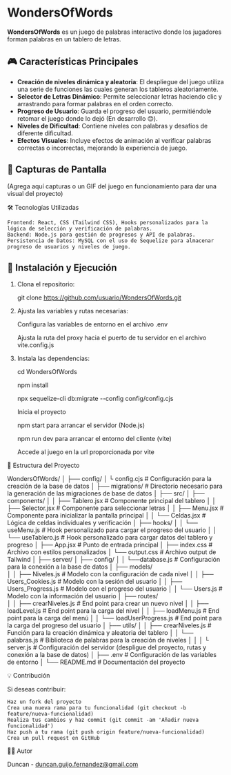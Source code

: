# WondersOfWords

**WondersOfWords** es un juego de palabras interactivo donde los jugadores forman palabras en un tablero de letras. 

## 🎮 Características Principales

- **Creación de niveles dinámica y aleatoria**: El despliegue del juego utiliza una serie de funciones las cuales generan los tableros aleatoriamente.
- **Selector de Letras Dinámico**: Permite seleccionar letras haciendo clic y arrastrando para formar palabras en el orden correcto.
- **Progreso de Usuario**: Guarda el progreso del usuario, permitiéndole retomar el juego donde lo dejó (En desarrollo 😊).
- **Niveles de Dificultad**: Contiene niveles con palabras y desafíos de diferente dificultad.
- **Efectos Visuales**: Incluye efectos de animación al verificar palabras correctas o incorrectas, mejorando la experiencia de juego.

## 📸 Capturas de Pantalla

(Agrega aquí capturas o un GIF del juego en funcionamiento para dar una visual del proyecto)

🛠 Tecnologías Utilizadas

    Frontend: React, CSS (Tailwind CSS), Hooks personalizados para la lógica de selección y verificación de palabras.
    Backend: Node.js para gestión de progresos y API de palabras.
    Persistencia de Datos: MySQL con el uso de Sequelize para almacenar progreso de usuarios y niveles de juego.


## 🚀 Instalación y Ejecución

1. Clona el repositorio:

   git clone https://github.com/usuario/WondersOfWords.git

2. Ajusta las variables y rutas necesarias:

   Configura las variables de entorno en el archivo .env

   Ajusta la ruta del proxy hacia el puerto de tu servidor en el archivo vite.config.js

2. Instala las dependencias:

    cd WondersOfWords

    npm install

    npx sequelize-cli db:migrate --config config/config.cjs

    Inicia el proyecto

    npm start para arrancar el servidor (Node.js)

    npm run dev para arrancar el entorno del cliente (vite)

    Accede al juego en la url proporcionada por vite

📂 Estructura del Proyecto

WondersOfWords/
│
├── config/
│   └ config.cjs                # Configuración para la creación de la base de datos
│
├── migrations/                 # Directorio necesario para la generación de las migraciones de base de datos
│
├── src/
│   ├── components/
│   │   ├── Tablero.jsx         # Componente principal del tablero
│   │   ├── Selector.jsx        # Componente para seleccionar letras
│   │   ├── Menu.jsx            # Componente para inicializar la pantalla principal
│   │   └── Celdas.jsx          # Lógica de celdas individuales y verificación
│   ├── hooks/
│   │   └── useMenu.js          # Hook personalizado para cargar el progreso del usuario
│   │   └── useTablero.js       # Hook personalizado para cargar datos del tablero y progreso
│   ├── App.jsx                 # Punto de entrada principal
│   ├── index.css               # Archivo con estilos personalizados
│   └── output.css              # Archivo output de Tailwind
│
├── server/
│   ├── config/
│   │   └──database.js          # Configuración para la conexión a la base de datos
│   ├── models/                
│   │   ├── Niveles.js          # Modelo con la configuración de cada nivel
│   │   ├── Users_Cookies.js    # Modelo con la sesión del usuario
│   │   ├── Users_Progress.js   # Modelo con el progreso del usuario
│   │   └── Users.js            # Modelo con la información del usuario
│   ├── routes/                  
│   │   ├── crearNiveles.js     # End point para crear un nuevo nivel
│   │   ├── loadLevel.js        # End point para la carga del nivel
│   │   ├── loadMenu.js         # End point para la carga del menú
│   │   └── loadUserProgress.js # End point para la carga del progreso del usuario
│   ├── utils/
│   │   ├── crearNiveles.js     # Función para la creación dinámica y aleatoria del tablero
│   │   └── palabras.js         # Biblioteca de palabras para la creación de niveles
│   │
│   └ server.js                 # Configuración del servidor (despligue del proyecto, rutas y conexión a la base de datos)
│
├── .env                        # Configuración de las variables de entorno
│
└── README.md                   # Documentación del proyecto

💡 Contribución

Si deseas contribuir:

    Haz un fork del proyecto
    Crea una nueva rama para tu funcionalidad (git checkout -b feature/nueva-funcionalidad)
    Realiza tus cambios y haz commit (git commit -am 'Añadir nueva funcionalidad')
    Haz push a tu rama (git push origin feature/nueva-funcionalidad)
    Crea un pull request en GitHub

👨‍💻 Autor

Duncan - duncan.guijo.fernandez@gmail.com
